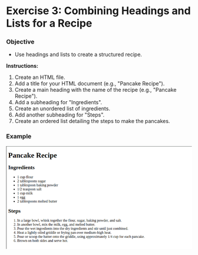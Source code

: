 # Exercise 3: Combining Headings and Lists for a Recipe
### Objective
- Use headings and lists to create a structured recipe.

**Instructions:**

1. Create an HTML file.
2. Add a title for your HTML document (e.g., "Pancake Recipe").
3. Create a main heading with the name of the recipe (e.g., "Pancake Recipe").
4. Add a subheading for "Ingredients".
5. Create an unordered list of ingredients.
6. Add another subheading for "Steps".
7. Create an ordered list detailing the steps to make the pancakes.

### Example
![Recipe](../images/img3.png)
